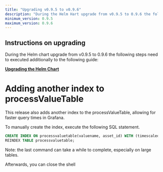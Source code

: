 ```yaml
---
title: "Upgrading v0.9.5 to v0.9.6"
description: "During the Helm Hart upgrade from v0.9.5 to 0.9.6 the following steps need to executed additionally to the following guide."
minimum_version: 0.9.5
maximum_version: 0.9.6
---
```


## Instructions on upgrading

During the Helm chart upgrade from v0.9.5 to 0.9.6 the following steps need to executed additionally to the following guide:

[**Upgrading the Helm Chart**](./upgrading-helm-chart)

# Adding another index to processValueTable

This release also adds another index to the processValueTable, allowing for faster query times in Grafana.

To manually create the index, execute the following SQL statement.

```sql
CREATE INDEX ON processvaluetable(valuename, asset_id) WITH (timescaledb.transaction_per_chunk);
REINDEX TABLE processvaluetable;
```

Note: the last command can take a while to complete, especially on large tables.

Afterwards, you can close the shell
